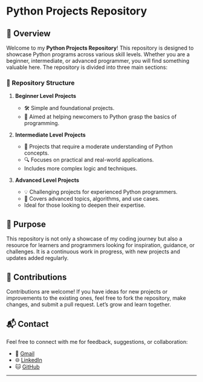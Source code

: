 #  Python Projects Repository

## 🌟 Overview
Welcome to my **Python Projects Repository**! This repository is designed to showcase Python programs across various skill levels. Whether you are a beginner, intermediate, or advanced programmer, you will find something valuable here. The repository is divided into three main sections:

### 📂 Repository Structure
1. **Beginner Level Projects**
   - 🛠️ Simple and foundational projects.
   - 🎯 Aimed at helping newcomers to Python grasp the basics of programming.
  
2. **Intermediate Level Projects**
   - 🚀 Projects that require a moderate understanding of Python concepts.
   - 🔍 Focuses on practical and real-world applications.
   - Includes more complex logic and techniques.

3. **Advanced Level Projects**
   - 💡 Challenging projects for experienced Python programmers.
   - 🧠 Covers advanced topics, algorithms, and use cases.
   - Ideal for those looking to deepen their expertise.

## 🎯 Purpose
This repository is not only a showcase of my coding journey but also a resource for learners and programmers looking for inspiration, guidance, or challenges. It is a continuous work in progress, with new projects and updates added regularly.



## 🤝 Contributions
Contributions are welcome! If you have ideas for new projects or improvements to the existing ones, feel free to fork the repository, make changes, and submit a pull request. Let’s grow and learn together.

## 📬 Contact
Feel free to connect with me for feedback, suggestions, or collaboration:
- 📧 [Gmail](mailto:rz.rahimi01@gmail.com)
- 🌐 [LinkedIn](https://www.linkedin.com/in/rz-rahimi01)
- 🐱 [GitHub](https://github.com/rz-rahimi01)


---


